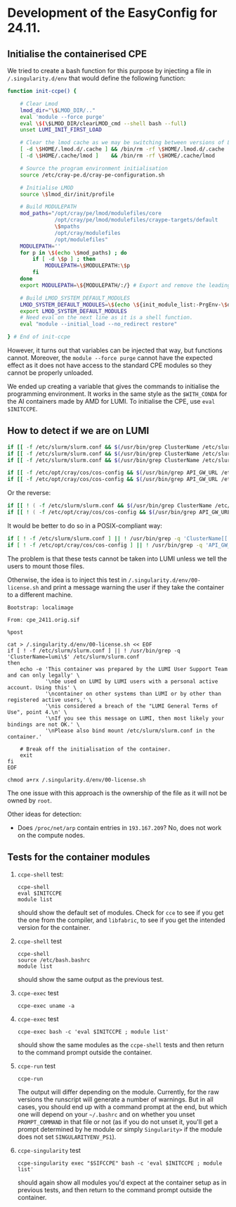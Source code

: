 # Development of the EasyConfig for 24.11.

## Initialise the containerised CPE

We tried to create a bash function for this purpose by injecting a file in `/.singularity.d/env` that would
define the following function:

```bash
function init-ccpe() {

    # Clear Lmod
    lmod_dir="\$LMOD_DIR/.."
    eval 'module --force purge'
    eval \$(\$LMOD_DIR/clearLMOD_cmd --shell bash --full)
    unset LUMI_INIT_FIRST_LOAD

    # Clear the lmod cache as we may be switching between versions of Lmod.
    [ -d \$HOME/.lmod.d/.cache ] && /bin/rm -rf \$HOME/.lmod.d/.cache  # System Lmod 8.3.1
    [ -d \$HOME/.cache/lmod ]    && /bin/rm -rf \$HOME/.cache/lmod     # Own Lmod 8.7.x

    # Source the program environment initialisation
    source /etc/cray-pe.d/cray-pe-configuration.sh

    # Initialise LMOD
    source \$lmod_dir/init/profile

    # Build MODULEPATH
    mod_paths="/opt/cray/pe/lmod/modulefiles/core
               /opt/cray/pe/lmod/modulefiles/craype-targets/default
               \$mpaths
               /opt/cray/modulefiles
               /opt/modulefiles"
    MODULEPATH=''
    for p in \$(echo \$mod_paths) ; do
        if [ -d \$p ] ; then
            MODULEPATH=\$MODULEPATH:\$p
        fi
    done
    export MODULEPATH=\${MODULEPATH/:/} # Export and remove the leading :.

    # Build LMOD_SYSTEM_DEFAULT_MODULES
    LMOD_SYSTEM_DEFAULT_MODULES=\$(echo \${init_module_list:-PrgEnv-\$default_prgenv} | sed "s_  *_:_g")
    export LMOD_SYSTEM_DEFAULT_MODULES
    # Need eval on the next line as it is a shell function.
    eval "module --initial_load --no_redirect restore"

} # End of init-ccpe
```

However, it turns out that variables can be injected that way, but functions cannot.
Moreover, the `module --force purge` cannot have the expected effect as it does not
have access to the standard CPE modules so they cannot be properly unloaded.

We ended up creating a variable that gives the commands to initialise the programming 
environment. It works in the same style as the `$WITH_CONDA` for the AI containers 
made by AMD for LUMI. To initialise the CPE, use `eval $INITCCPE`.


## How to detect if we are on LUMI

```bash
if [[ -f /etc/slurm/slurm.conf && $(/usr/bin/grep ClusterName /etc/slurm/slurm.conf) == "ClusterName=lumi" ]] ; then echo "On lumi"; fi
if [[ -f /etc/slurm/slurm.conf && $(/usr/bin/grep ClusterName /etc/slurm/slurm.conf) == *lumi ]] ; then echo "On lumi"; fi
if [[ -f /etc/slurm/slurm.conf && $(/usr/bin/grep ClusterName /etc/slurm/slurm.conf) =~ lumi$ ]] ; then echo "On lumi"; fi
```

```bash
if [[ -f /etc/opt/cray/cos/cos-config && $(/usr/bin/grep API_GW_URL /etc/opt/cray/cos/cos-config) == *lumi.csc.fi ]] ; then echo "On lumi"; fi
if [[ -f /etc/opt/cray/cos/cos-config && $(/usr/bin/grep API_GW_URL /etc/opt/cray/cos/cos-config) =~ lumi.csc.fi$ ]] ; then echo "On lumi"; fi
```

Or the reverse: 

```bash
if [[ ! ( -f /etc/slurm/slurm.conf && $(/usr/bin/grep ClusterName /etc/slurm/slurm.conf) =~ lumi$ ) ]] ; then echo "Not on lumi"; fi
if [[ ! ( -f /etc/opt/cray/cos/cos-config && $(/usr/bin/grep API_GW_URL /etc/opt/cray/cos/cos-config) =~ lumi.csc.fi$ ) ]] ; then echo "Not on lumi"; fi
```

It would be better to do so in a POSIX-compliant way:

```bash
if [ ! -f /etc/slurm/slurm.conf ] || ! /usr/bin/grep -q 'ClusterName[[:space:]]*=[[:space:]]*lumi$' /etc/slurm/slurm.conf; then echo "Not on lumi" ; fi
if [ ! -f /etc/opt/cray/cos/cos-config ] || ! /usr/bin/grep -q 'API_GW_URL.*lumi\.csc\.fi$' /etc/opt/cray/cos/cos-config; then echo "Not on lumi" ; fi
```

The problem is that these tests cannot be taken into LUMI unless we tell the users to mount those files.

Otherwise, the idea is to inject this test in `/.singularity.d/env/00-license.sh` and print a message warning the user if they
take the container to a different machine.

```
Bootstrap: localimage

From: cpe_2411.orig.sif

%post

cat > /.singularity.d/env/00-license.sh << EOF
if [ ! -f /etc/slurm/slurm.conf ] || ! /usr/bin/grep -q 'ClusterName=lumi\$' /etc/slurm/slurm.conf
then 
    echo -e 'This container was prepared by the LUMI User Support Team and can only legally' \
            '\nbe used on LUMI by LUMI users with a personal active account. Using this' \
            '\ncontainer on other systems than LUMI or by other than registered active users,' \
            '\nis considered a breach of the "LUMI General Terms of Use", point 4.\n' \
            '\nIf you see this message on LUMI, then most likely your bindings are not OK.' \
            '\nPlease also bind mount /etc/slurm/slurm.conf in the container.'
    
    # Break off the initialisation of the container.
    exit
fi
EOF

chmod a+rx /.singularity.d/env/00-license.sh

```

The one issue with this approach is the ownership of the file as it will not be owned by `root`.

Other ideas for detection:

-   Does `/proc/net/arp` contain entries in `193.167.209`? No, does not work on the compute nodes.


## Tests for the container modules

1.  `ccpe-shell` test:

    ```
    ccpe-shell
    eval $INITCCPE
    module list
    ```
    
    should show the default set of modules. Check for `cce` to see if you get the one from the
    compiler, and `libfabric`, to see if you  get the intended version for the container.
    
2.  `ccpe-shell` test

    ```
    ccpe-shell
    source /etc/bash.bashrc
    module list
    ```

    should show the same output as the previous test.

3.  `ccpe-exec` test

    ```
    ccpe-exec uname -a
    ```

4.  `ccpe-exec` test

    ```
    ccpe-exec bash -c 'eval $INITCCPE ; module list'
    ```

    should show the same modules as the `ccpe-shell` tests and then return to the command prompt
    outside the container.

5.  `ccpe-run` test

    ```
    ccpe-run
    ```

    The output will differ depending on the module. Currently, for the raw versions the runscript will
    generate a number of warnings. But in all cases, you should end up with a command prompt at the
    end, but which one will depend on your `~/.bashrc` and on whether you unset `PROMPT_COMMAND` 
    in that file or not (as if you do not unset it, you'll get a prompt determined by he module or
    simply `Singularity>` if the module does not set `SINGULARITYENV_PS1`).

6.  `ccpe-singularity` test

    ```
    ccpe-singularity exec "$SIFCCPE" bash -c 'eval $INITCCPE ; module list'
    ```

    should again show all modules you'd expect at the container setup as in previous tests, and then return 
    to the command prompt outside the container.
 

